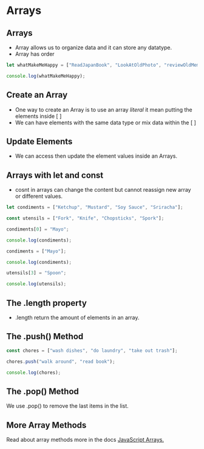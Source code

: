 # Arrays

## Arrays

- Array allows us to organize data and it can store any datatype.
- Array has order

```js
let whatMakeMeHappy = ["ReadJapanBook", "LookAtOldPhoto", "reviewOldMemory"];

console.log(whatMakeMeHappy);
```

## Create an Array

- One way to create an Array is to use an array _literal_ it mean putting the elements inside [ ]
- We can have elements with the same data type or mix data within the [ ]

## Update Elements

- We can access then update the element values inside an Arrays.

## Arrays with let and const

- cosnt in arrays can change the content but cannot reassign new array or different values.

```js
let condiments = ["Ketchup", "Mustard", "Soy Sauce", "Sriracha"];

const utensils = ["Fork", "Knife", "Chopsticks", "Spork"];

condiments[0] = "Mayo";

console.log(condiments);

condiments = ["Mayo"];

console.log(condiments);

utensils[3] = "Spoon";

console.log(utensils);
```

## The .length property

- .length return the amount of elements in an array.

## The .push() Method

```js
const chores = ["wash dishes", "do laundry", "take out trash"];

chores.push("walk around", "read book");

console.log(chores);
```

## The .pop() Method

We use .pop() to remove the last items in the list.

## More Array Methods

Read about array methods more in the docs
<a href="https://www.codecademy.com/resources/docs/javascript/arrays">JavaScript Arrays.</a>
